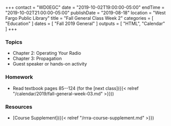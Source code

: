 +++
contact = "WD0EGC"
date = "2019-10-02T19:00:00-05:00"
endTime = "2019-10-02T21:00:00-05:00"
publishDate = "2019-08-18"
location = "West Fargo Public Library"
title = "Fall General Class Week 2"
categories = [ "Education" ]
dates = [ "Fall 2019 General" ]
outputs = [ "HTML", "Calendar" ]
+++
### Topics

* Chapter 2: Operating Your Radio
* Chapter 3: Propagation
* Guest speaker or hands-on activity

### Homework

* Read textbook pages 85--124 (for the [next class]({{< relref "/calendar/2019/fall-general-week-03.md" >}}))

### Resources

* [Course Supplement]({{< relref "/rrra-course-supplement.md" >}})
